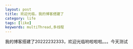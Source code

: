 ```yaml
---
layout: post
title: 欢迎光临，我的博客搭建了
category: life
tags: [like]
keywords: multiThread,多线程
---
```

我的博客搭建了20222232333，欢迎光临哟啦啦啦。。。今天测试